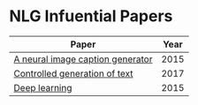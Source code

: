# NLG Infuential Papers

|Paper|Year|
|---|---|
|[A neural image caption generator](https://www.cv-foundation.org/openaccess/content_cvpr_2015/papers/Vinyals_Show_and_Tell_2015_CVPR_paper.pdf)|2015|
|[Controlled generation of text](https://arxiv.org/pdf/1703.00955.pdf)|2017|
|[Deep learning](http://pages.cs.wisc.edu/~dyer/cs540/handouts/deep-learning-nature2015.pdf)|2015|
